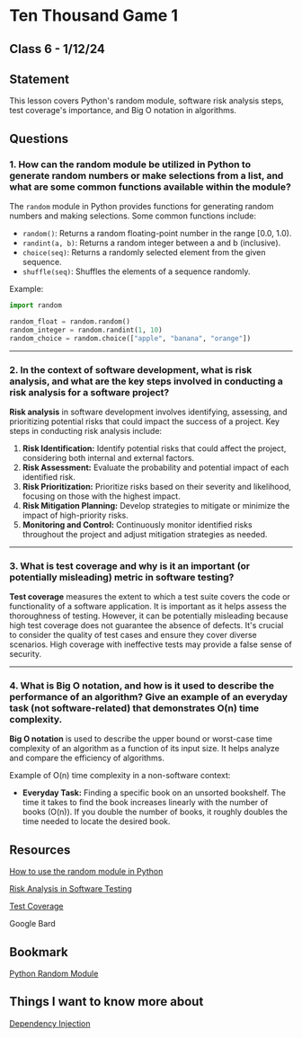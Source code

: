 # Ten Thousand Game 1

## Class 6 - 1/12/24

## Statement

This lesson covers Python's random module, software risk analysis steps, test coverage's importance, and Big O notation in algorithms.

## Questions

### 1. How can the random module be utilized in Python to generate random numbers or make selections from a list, and what are some common functions available within the module?

The `random` module in Python provides functions for generating random numbers and making selections. Some common functions include:
- `random()`: Returns a random floating-point number in the range [0.0, 1.0).
- `randint(a, b)`: Returns a random integer between a and b (inclusive).
- `choice(seq)`: Returns a randomly selected element from the given sequence.
- `shuffle(seq)`: Shuffles the elements of a sequence randomly.

Example:
```python
import random

random_float = random.random()
random_integer = random.randint(1, 10)
random_choice = random.choice(["apple", "banana", "orange"])
```

---

### 2. In the context of software development, what is risk analysis, and what are the key steps involved in conducting a risk analysis for a software project?

**Risk analysis** in software development involves identifying, assessing, and prioritizing potential risks that could impact the success of a project. Key steps in conducting risk analysis include:
1. **Risk Identification:** Identify potential risks that could affect the project, considering both internal and external factors.
2. **Risk Assessment:** Evaluate the probability and potential impact of each identified risk.
3. **Risk Prioritization:** Prioritize risks based on their severity and likelihood, focusing on those with the highest impact.
4. **Risk Mitigation Planning:** Develop strategies to mitigate or minimize the impact of high-priority risks.
5. **Monitoring and Control:** Continuously monitor identified risks throughout the project and adjust mitigation strategies as needed.

---

### 3. What is test coverage and why is it an important (or potentially misleading) metric in software testing?

**Test coverage** measures the extent to which a test suite covers the code or functionality of a software application. It is important as it helps assess the thoroughness of testing. However, it can be potentially misleading because high test coverage does not guarantee the absence of defects. It's crucial to consider the quality of test cases and ensure they cover diverse scenarios. High coverage with ineffective tests may provide a false sense of security.

---

### 4. What is Big O notation, and how is it used to describe the performance of an algorithm? Give an example of an everyday task (not software-related) that demonstrates O(n) time complexity.

**Big O notation** is used to describe the upper bound or worst-case time complexity of an algorithm as a function of its input size. It helps analyze and compare the efficiency of algorithms. 

Example of O(n) time complexity in a non-software context:

- **Everyday Task:** Finding a specific book on an unsorted bookshelf. The time it takes to find the book increases linearly with the number of books (O(n)). If you double the number of books, it roughly doubles the time needed to locate the desired book.

## Resources

[How to use the random module in Python](https://www.pythonforbeginners.com/random/how-to-use-the-random-module-in-python)

[Risk Analysis in Software Testing](https://www.edureka.co/blog/risk-analysis-in-software-testing/)

[Test Coverage](https://martinfowler.com/bliki/TestCoverage.html)

Google Bard

## Bookmark

[Python Random Module](https://docs.python.org/3/library/random.html)

## Things I want to know more about

[Dependency Injection](https://www.freecodecamp.org/news/a-quick-intro-to-dependency-injection-what-it-is-and-when-to-use-it-7578c84fa88f/)